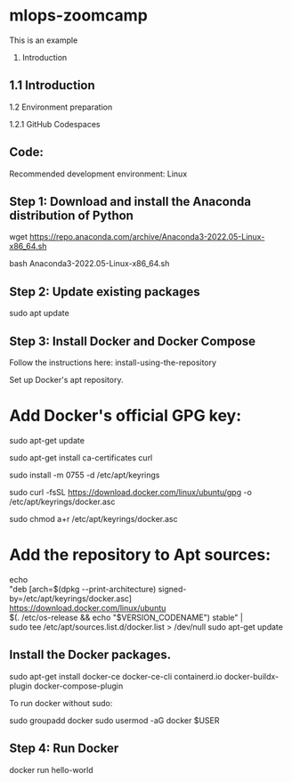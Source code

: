# mlops-zoomcamp

This is an example

1. Introduction

## 1.1 Introduction

1.2 Environment preparation

1.2.1 GitHub Codespaces

## Code:

Recommended development environment: Linux

## Step 1: Download and install the Anaconda distribution of Python
wget https://repo.anaconda.com/archive/Anaconda3-2022.05-Linux-x86_64.sh

bash Anaconda3-2022.05-Linux-x86_64.sh


## Step 2: Update existing packages
sudo apt update
## Step 3: Install Docker and Docker Compose
Follow the instructions here: install-using-the-repository

Set up Docker's apt repository.

# Add Docker's official GPG key:
sudo apt-get update

sudo apt-get install ca-certificates curl

sudo install -m 0755 -d /etc/apt/keyrings

sudo curl -fsSL https://download.docker.com/linux/ubuntu/gpg -o /etc/apt/keyrings/docker.asc

sudo chmod a+r /etc/apt/keyrings/docker.asc

# Add the repository to Apt sources:
echo \
  "deb [arch=$(dpkg --print-architecture) signed-by=/etc/apt/keyrings/docker.asc] https://download.docker.com/linux/ubuntu \
  $(. /etc/os-release && echo "$VERSION_CODENAME") stable" | \
  sudo tee /etc/apt/sources.list.d/docker.list > /dev/null
sudo apt-get update

## Install the Docker packages.

sudo apt-get install docker-ce docker-ce-cli containerd.io docker-buildx-plugin docker-compose-plugin

To run docker without sudo:

sudo groupadd docker
sudo usermod -aG docker $USER

## Step 4: Run Docker
docker run hello-world

